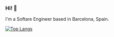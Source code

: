 ### Hi! 👋

I'm a Softare Engineer based in Barcelona, Spain.


[![Top Langs](https://github-readme-stats-git-masterrstaa-rickstaa.vercel.app/api/top-langs/?username=lmeullibre)](https://github.com/anuraghazra/github-readme-stats)
